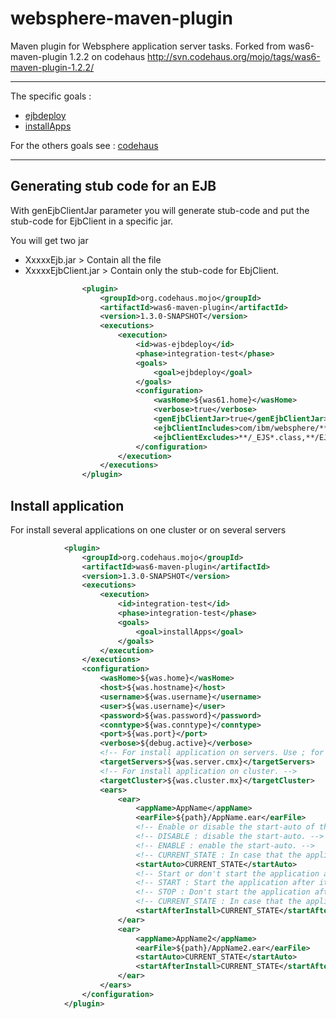 # websphere-maven-plugin

Maven plugin for Websphere application server tasks.
Forked from was6-maven-plugin 1.2.2 on codehaus http://svn.codehaus.org/mojo/tags/was6-maven-plugin-1.2.2/

---

The specific goals :
* [ejbdeploy](#generating-stub-code-for-an-ejb)
* [installApps](#install-application)

For the others goals see : [codehaus](http://mojo.codehaus.org/was6-maven-plugin/plugin-info.html) 

---

## Generating stub code for an EJB

With genEjbClientJar parameter you will generate stub-code and put the stub-code for EjbClient in a specific jar.

You will get two jar 
* XxxxxEjb.jar > Contain all the file
* XxxxxEjbClient.jar > Contain only the stub-code for EbjClient.

```xml
				<plugin>
					<groupId>org.codehaus.mojo</groupId>
					<artifactId>was6-maven-plugin</artifactId>
					<version>1.3.0-SNAPSHOT</version>
					<executions>
						<execution>
							<id>was-ejbdeploy</id>
							<phase>integration-test</phase>
							<goals>
								<goal>ejbdeploy</goal>
							</goals>
							<configuration>
								<wasHome>${was61.home}</wasHome>
								<verbose>true</verbose>
								<genEjbClientJar>true</genEjbClientJar>
								<ejbClientIncludes>com/ibm/websphere/**,fr/canalplus/**,org/omg/stub/**</ejbClientIncludes>
								<ejbClientExcludes>**/_EJS*.class,**/EJS*.class</ejbClientExcludes>
							</configuration>
						</execution>
					</executions>
				</plugin>
```

## Install application

For install several applications on one cluster or on several servers

```xml
			<plugin>
				<groupId>org.codehaus.mojo</groupId>
				<artifactId>was6-maven-plugin</artifactId>
                <version>1.3.0-SNAPSHOT</version>
                <executions>
                    <execution>
                        <id>integration-test</id>
                        <phase>integration-test</phase>
                        <goals>
                            <goal>installApps</goal>
                        </goals>
                    </execution>
                </executions>
				<configuration>
                    <wasHome>${was.home}</wasHome>
                    <host>${was.hostname}</host>
                    <username>${was.username}</username>
                    <user>${was.username}</user>
                    <password>${was.password}</password>
                    <conntype>${was.conntype}</conntype>
                    <port>${was.port}</port>
                    <verbose>${debug.active}</verbose>
					<!-- For install application on servers. Use ; for separator (server1;server2) -->
                    <targetServers>${was.server.cmx}</targetServers>
					<!-- For install application on cluster. -->
					<targetCluster>${was.cluster.mx}</targetCluster>
					<ears>
						<ear>
							<appName>AppName</appName>
							<earFile>${path}/AppName.ear</earFile>
							<!-- Enable or disable the start-auto of the application -->
							<!-- DISABLE : disable the start-auto. -->
							<!-- ENABLE : enable the start-auto. -->
							<!-- CURRENT_STATE : In case that the application is already installed it will take the existing configuration. -->
							<startAuto>CURRENT_STATE</startAuto>
							<!-- Start or don't start the application after its installation. -->
							<!-- START : Start the application after its installation. -->
							<!-- STOP : Don't start the application after its installation. -->
							<!-- CURRENT_STATE : In case that the application is already installed it will start the application if it was started. -->
							<startAfterInstall>CURRENT_STATE</startAfterInstall>
						</ear>
						<ear>
							<appName>AppName2</appName>
							<earFile>${path}/AppName2.ear</earFile>
							<startAuto>CURRENT_STATE</startAuto>
							<startAfterInstall>CURRENT_STATE</startAfterInstall>
						</ear>
					</ears>
				</configuration>
			</plugin>
```

